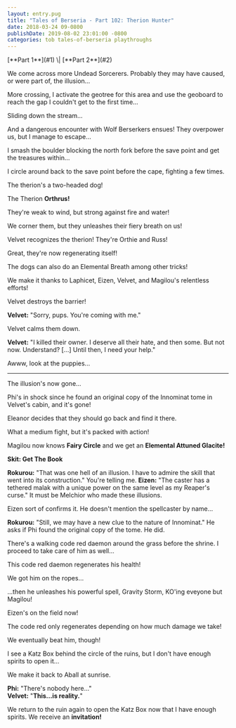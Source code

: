```yaml
---
layout: entry.pug
title: "Tales of Berseria - Part 102: Therion Hunter"
date: 2018-03-24 09-0800
publishDate: 2019-08-02 23:01:00 -0800
categories: tob tales-of-berseria playthroughs
---
```


<p class="entry-partination" markdown="1">[**Part 1**](#1) \| [**Part 2**](#2)</p>

<a name="1"></a>

We come across more Undead Sorcerers. Probably they may have caused, or were part of, the illusion...

More crossing, I activate the geotree for this area and use the geoboard to reach the gap I couldn't get to the first time...

Sliding down the stream...

And a dangerous encounter with Wolf Berserkers ensues! They overpower us, but I manage to escape...

I smash the boulder blocking the north fork before the save point and get the treasures within...

I circle around back to the save point before the cape, fighting a few times.

The therion's a two-headed dog!

The Therion **Orthrus!**

They're weak to wind, but strong against fire and water!

We corner them, but they unleashes their fiery breath on us!

Velvet recognizes the therion! They're Orthie and Russ!

Great, they're now regenerating itself!

The dogs can also do an Elemental Breath among other tricks!

We make it thanks to Laphicet, Eizen, Velvet, and Magilou's relentless efforts!

Velvet destroys the barrier!

**Velvet:** "Sorry, pups. You're coming with me."

Velvet calms them down.

**Velvet:** "I killed their owner. I deserve all their hate, and then some. But not now. Understand? [...] Until then, I need your help."

Awww, look at the puppies...

<a name="2"></a>

---

The illusion's now gone...

Phi's in shock since he found an original copy of the Innominat tome in Velvet's cabin, and it's gone!

Eleanor decides that they should go back and find it there.

What a medium fight, but it's packed with action!

Magilou now knows **Fairy Circle** and we get an **Elemental Attuned Glacite!**

**Skit: Get The Book**

**Rokurou:** "That was one hell of an illusion. I have to admire the skill that went into its construction." You're telling me.
**Eizen:** "The caster has a tethered malak with a unique power on the same level as my Reaper's curse." It must be Melchior who made these illusions.

Eizen sort of confirms it. He doesn't mention the spellcaster by name...

**Rokurou:** "Still, we may have a new clue to the nature of Innominat." He asks if Phi found the original copy of the tome. He did.

There's a walking code red daemon around the grass before the shrine. I proceed to take care of him as well...

This code red daemon regenerates his health!

We got him on the ropes...

...then he unleashes his powerful spell, Gravity Storm, KO'ing eveyone but Magilou!

Eizen's on the field now!

The code red only regenerates depending on how much damage we take!

We eventually beat him, though!

I see a Katz Box behind the circle of the ruins, but I don't have enough spirits to open it...

We make it back to Aball at sunrise.

**Phi:** "There's nobody here..."<br/>
**Velvet:** "**This...is reality.**"

We return to the ruin again to open the Katz Box now that I have enough spirits. We receive an **invitation!**